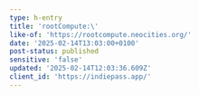 ```yaml
---
type: h-entry
title: 'rootCompute:\'
like-of: 'https://rootcompute.neocities.org/'
date: '2025-02-14T13:03:00+0100'
post-status: published
sensitive: 'false'
updated: '2025-02-14T12:03:36.609Z'
client_id: 'https://indiepass.app/'
---
```


